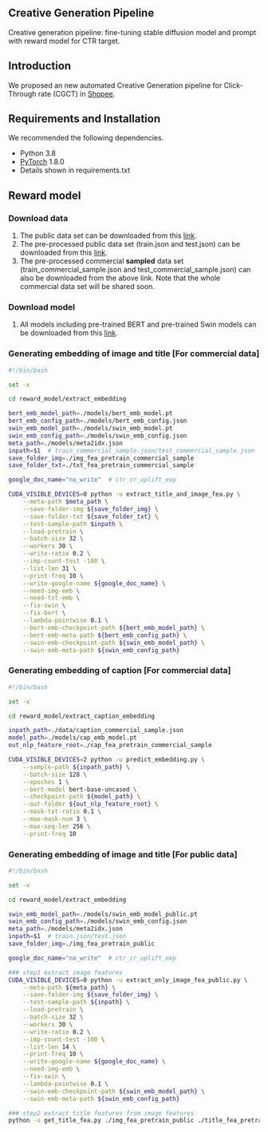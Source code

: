 ## Creative Generation Pipeline

Creative generation pipeline: fine-tuning stable diffusion model and prompt with reward model for CTR target.


## Introduction
We proposed an new automated Creative Generation pipeline for Click-Through rate (CGCT) in [Shopee](https://shopee.co.id/). 


## Requirements and Installation
We recommended the following dependencies.

* Python 3.8
* [PyTorch](http://pytorch.org/) 1.8.0
* Details shown in requirements.txt


## Reward model
### Download data
1. The public data set can be downloaded from this [link](https://tianchi.aliyun.com/dataset/93585).
2. The pre-processed public data set (train.json and test.json) can be downloaded from this [link](https://drive.google.com/drive/folders/1YfdcPmVvVitkOMDXT7CvB6z9XHGIiite?usp=sharing).
3. The pre-processed commercial __sampled__ data set (train_commercial_sample.json and test_commercial_sample.json) can also be downloaded from the above link. Note that the whole commercial data set will be shared soon.

### Download model
1. All models including pre-trained BERT and pre-trained Swin models can be downloaded from this [link](https://drive.google.com/drive/folders/1_h7XCcbJvvYSv3H8JWqTzEBDulKjHDAs?usp=sharing).

### Generating embedding of image and title [For commercial data]

```bash
#!/bin/bash

set -x

cd reward_model/extract_embedding

bert_emb_model_path=./models/bert_emb_model.pt
bert_emb_config_path=./models/bert_emb_config.json
swin_emb_model_path=./models/swin_emb_model.pt
swin_emb_config_path=./models/swin_emb_config.json
meta_path=./models/meta2idx.json
inpath=$1  # train_commercial_sample.json/test_commercial_sample.json
save_folder_img=./img_fea_pretrain_commercial_sample
save_folder_txt=./txt_fea_pretrain_commercial_sample

google_doc_name="no_write"  # ctr_cr_uplift_exp

CUDA_VISIBLE_DEVICES=0 python -u extract_title_and_image_fea.py \
    --meta-path $meta_path \
    --save-folder-img ${save_folder_img} \
    --save-folder-txt ${save_folder_txt} \
    --test-sample-path $inpath \
    --load-pretrain \
    --batch-size 32 \
    --workers 30 \
    --write-ratio 0.2 \
    --imp-count-test -100 \
    --list-len 31 \
    --print-freq 10 \
    --write-google-name ${google_doc_name} \
    --need-img-emb \
    --need-txt-emb \
    --fix-swin \
    --fix-bert \
    --lambda-pointwise 0.1 \
    --bert-emb-checkpoint-path ${bert_emb_model_path} \
    --bert-emb-meta-path ${bert_emb_config_path} \
    --swin-emb-checkpoint-path ${swin_emb_model_path} \
    --swin-emb-meta-path ${swin_emb_config_path}

```

### Generating embedding of caption [For commercial data]
```bash
#!/bin/bash

set -x

cd reward_model/extract_caption_embedding

inpath_path=./data/caption_commercial_sample.json
model_path=./models/cap_emb_model.pt
out_nlp_feature_root=./cap_fea_pretrain_commercial_sample

CUDA_VISIBLE_DEVICES=2 python -u predict_embedding.py \
    --sample-path ${inpath_path} \
    --batch-size 128 \
    --epoches 1 \
    --bert-model bert-base-uncased \
    --checkpoint-path ${model_path} \
    --out-folder ${out_nlp_feature_root} \
    --mask-txt-ratio 0.1 \
    --max-mask-num 3 \
    --max-seq-len 256 \
    --print-freq 10
```



### Generating embedding of image and title [For public data]

```bash
#!/bin/bash

set -x

cd reward_model/extract_embedding

swin_emb_model_path=./models/swin_emb_model_public.pt
swin_emb_config_path=./models/swin_emb_config.json
meta_path=./models/meta2idx.json
inpath=$1  # train.json/test.json
save_folder_img=./img_fea_pretrain_public

google_doc_name="no_write"  # ctr_cr_uplift_exp

### step1 extract image features
CUDA_VISIBLE_DEVICES=0 python -u extract_only_image_fea_public.py \
    --meta-path ${meta_path} \
    --save-folder-img ${save_folder_img} \
    --test-sample-path ${inpath} \
    --load-pretrain \
    --batch-size 32 \
    --workers 30 \
    --write-ratio 0.2 \
    --imp-count-test -100 \
    --list-len 14 \
    --print-freq 10 \
    --write-google-name ${google_doc_name} \
    --need-img-emb \
    --fix-swin \
    --lambda-pointwise 0.1 \
    --swin-emb-checkpoint-path ${swin_emb_model_path} \
    --swin-emb-meta-path ${swin_emb_config_path}

### step2 extract title features from image features
python -u get_title_fea.py ./img_fea_pretrain_public ./title_fea_pretrain_public

```
